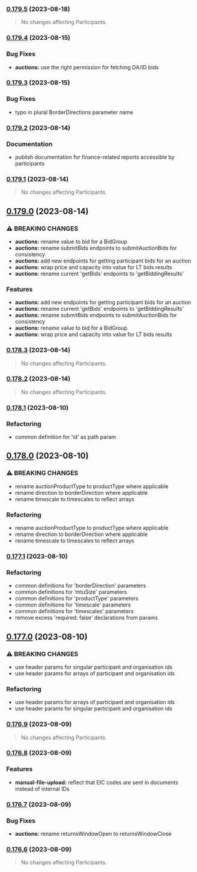 ### [0.179.5](https://github.com/britned/empire-platform-api/compare/v0.179.4...v0.179.5) (2023-08-18)

> No changes affecting Participants.

### [0.179.4](https://github.com/britned/empire-platform-api/compare/v0.179.3...v0.179.4) (2023-08-15)


### Bug Fixes

* **auctions:** use the right permission for fetching DA/ID bids

### [0.179.3](https://github.com/britned/empire-platform-api/compare/v0.179.2...v0.179.3) (2023-08-15)


### Bug Fixes

* typo in plural BorderDirections parameter name

### [0.179.2](https://github.com/britned/empire-platform-api/compare/v0.179.1...v0.179.2) (2023-08-14)


### Documentation

* publish documentation for finance-related reports accessible by participants

### [0.179.1](https://github.com/britned/empire-platform-api/compare/v0.179.0...v0.179.1) (2023-08-14)

> No changes affecting Participants.

## [0.179.0](https://github.com/britned/empire-platform-api/compare/v0.178.3...v0.179.0) (2023-08-14)


### ⚠ BREAKING CHANGES

* **auctions:** rename value to bid for a BidGroup
* **auctions:** rename submitBids endpoints to submitAuctionBids for consistency
* **auctions:** add new endpoints for getting participant bids for an auction
* **auctions:** wrap price and capacity into value for LT bids results
* **auctions:** rename current 'getBids' endpoints to 'getBiddingResults'

### Features

* **auctions:** add new endpoints for getting participant bids for an auction
* **auctions:** rename current 'getBids' endpoints to 'getBiddingResults'
* **auctions:** rename submitBids endpoints to submitAuctionBids for consistency
* **auctions:** rename value to bid for a BidGroup
* **auctions:** wrap price and capacity into value for LT bids results

### [0.178.3](https://github.com/britned/empire-platform-api/compare/v0.178.2...v0.178.3) (2023-08-14)

> No changes affecting Participants.

### [0.178.2](https://github.com/britned/empire-platform-api/compare/v0.178.1...v0.178.2) (2023-08-14)

> No changes affecting Participants.

### [0.178.1](https://github.com/britned/empire-platform-api/compare/v0.178.0...v0.178.1) (2023-08-10)


### Refactoring

* common definition for 'id' as path param

## [0.178.0](https://github.com/britned/empire-platform-api/compare/v0.177.1...v0.178.0) (2023-08-10)


### ⚠ BREAKING CHANGES

* rename auctionProductType to productType where applicable
* rename direction to borderDirection where applicable
* rename timescale to timescales to reflect arrays

### Refactoring

* rename auctionProductType to productType where applicable
* rename direction to borderDirection where applicable
* rename timescale to timescales to reflect arrays

### [0.177.1](https://github.com/britned/empire-platform-api/compare/v0.177.0...v0.177.1) (2023-08-10)


### Refactoring

* common definitions for 'borderDirection' parameters
* common definitions for 'mtuSize' parameters
* common definitions for 'productType' parameters
* common definitions for 'timescale' parameters
* common definitions for 'timescales' parameters
* remove excess 'required: false' declarations from params

## [0.177.0](https://github.com/britned/empire-platform-api/compare/v0.176.9...v0.177.0) (2023-08-10)


### ⚠ BREAKING CHANGES

* use header params for singular participant and organisation ids
* use header params for arrays of participant and organisation ids

### Refactoring

* use header params for arrays of participant and organisation ids
* use header params for singular participant and organisation ids

### [0.176.9](https://github.com/britned/empire-platform-api/compare/v0.176.8...v0.176.9) (2023-08-09)

> No changes affecting Participants.

### [0.176.8](https://github.com/britned/empire-platform-api/compare/v0.176.7...v0.176.8) (2023-08-09)


### Features

* **manual-file-upload:** reflect that EIC codes are sent in documents instead of internal IDs

### [0.176.7](https://github.com/britned/empire-platform-api/compare/v0.176.6...v0.176.7) (2023-08-09)


### Bug Fixes

* **auctions:** rename returnsWindowOpen to returnsWindowClose

### [0.176.6](https://github.com/britned/empire-platform-api/compare/v0.176.5...v0.176.6) (2023-08-09)

> No changes affecting Participants.
